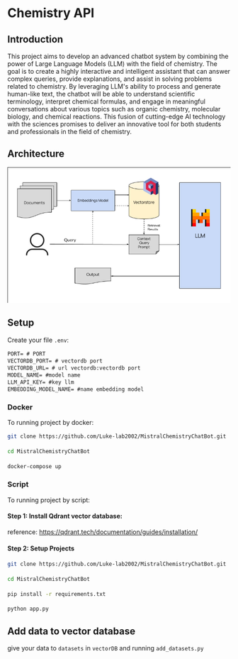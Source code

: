 # Chemistry API
## Introduction
This project aims to develop an advanced chatbot system by combining the power of Large Language Models (LLM) with the field of chemistry. The goal is to create a highly interactive and intelligent assistant that can answer complex queries, provide explanations, and assist in solving problems related to chemistry. By leveraging LLM's ability to process and generate human-like text, the chatbot will be able to understand scientific terminology, interpret chemical formulas, and engage in meaningful conversations about various topics such as organic chemistry, molecular biology, and chemical reactions. This fusion of cutting-edge AI technology with the sciences promises to deliver an innovative tool for both students and professionals in the field of chemistry.



## Architecture
<img src="./assets/RAG-dagram.png">

## Setup

Create your file ```.env```:
```
PORT= # PORT
VECTORDB_PORT= # vectordb port
VECTORDB_URL= # url vectordb:vectordb port
MODEL_NAME= #model name
LLM_API_KEY= #key llm
EMBEDDING_MODEL_NAME= #name embedding model
```
### Docker

To running project by docker:
```bash
git clone https://github.com/Luke-lab2002/MistralChemistryChatBot.git

cd MistralChemistryChatBot

docker-compose up
```

### Script
To running project by script:

#### Step 1: Install Qdrant vector database:

reference: https://qdrant.tech/documentation/guides/installation/

#### Step 2: Setup Projects
```bash
git clone https://github.com/Luke-lab2002/MistralChemistryChatBot.git

cd MistralChemistryChatBot

pip install -r requirements.txt

python app.py
```

## Add data to vector database
give your data to ```datasets``` in ```vectorDB``` and running ```add_datasets.py```
